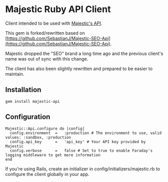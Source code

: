 # Majestic Ruby API Client #

Client intended to be used with [Majestic's API](http://developer-support.majesticseo.com/).

This gem is forked/rewritten based on [https://github.com/SebastianJ/Majestic-SEO-Api](https://github.com/SebastianJ/Majestic-SEO-Api).

Majestic dropped the "SEO" brand a long time ago and the previous client's name was out of sync with this change.

The client has also been slightly rewritten and prepared to be easier to maintain.

## Installation ##
```
gem install majestic-api
```

## Configuration ##
```
Majestic::Api.configure do |config|
  config.environment  =   :production # The environment to use, valid values: :sandbox, :production
  config.api_key      =   'api_key' # Your API key provided by Majestic
  config.verbose      =   false # Set to true to enable Faraday's logging middleware to get more information
end
```

If you're using Rails, create an initializer in config/initializers/majestic.rb to configure the client globally in your app.